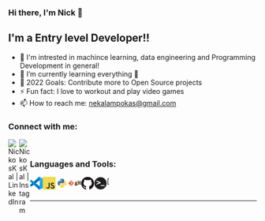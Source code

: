 ### Hi there, I'm Nick 👋 

## I'm a Entry level Developer!!

- 🔭 I'm intrested in machince learning, data engineering and Programming Development in general!
- 🌱 I’m currently learning everything 🤣
- 🥅 2022 Goals: Contribute more to Open Source projects
- ⚡ Fun fact: I love to workout and play video games
- 📫 How to reach me: nekalampokas@gmail.com

### Connect with me:
[<img align="left" alt="NickosKal | LinkedIn" width="22px" src="https://cdn.jsdelivr.net/npm/simple-icons@v3/icons/linkedin.svg" />][linkedin]
[<img align="left" alt="NickosKal | Instagram" width="22px" src="https://cdn.jsdelivr.net/npm/simple-icons@v3/icons/instagram.svg" />][instagram]

<br />

### Languages and Tools:

<img align="left" alt="Visual Studio Code" width="26px" src="https://raw.githubusercontent.com/github/explore/80688e429a7d4ef2fca1e82350fe8e3517d3494d/topics/visual-studio-code/visual-studio-code.png" />
[<img align="left" alt="JavaScript" width="26px" src="https://raw.githubusercontent.com/github/explore/80688e429a7d4ef2fca1e82350fe8e3517d3494d/topics/javascript/javascript.png" />
<img align="left" alt="Python" width="26px" src="https://raw.githubusercontent.com/github/explore/80688e429a7d4ef2fca1e82350fe8e3517d3494d/topics/python/python.png" />
<img align="left" alt="Git" width="26px" src="https://raw.githubusercontent.com/github/explore/80688e429a7d4ef2fca1e82350fe8e3517d3494d/topics/git/git.png" />
<img align="left" alt="GitHub" width="26px" src="https://raw.githubusercontent.com/github/explore/78df643247d429f6cc873026c0622819ad797942/topics/github/github.png" />
<img align="left" alt="Terminal" width="26px" src="https://raw.githubusercontent.com/github/explore/80688e429a7d4ef2fca1e82350fe8e3517d3494d/topics/terminal/terminal.png" />

<br />
<br />

---

[instagram]: https://www.instagram.com/nikos_kalampokas/
[linkedin]: https://www.linkedin.com/in/nikolaos-kalampokas-15a213201/
